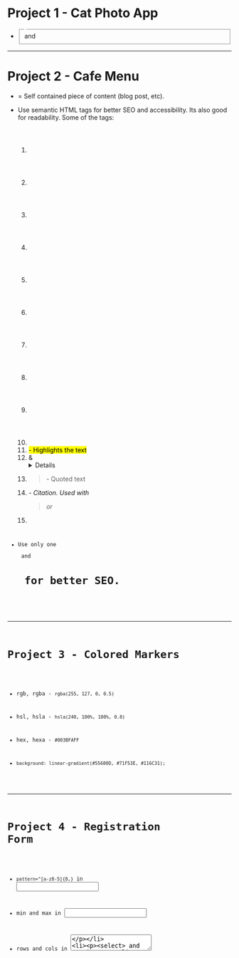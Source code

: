 # Project 1 - Cat Photo App

+ <fieldset> and <legend>

--- 

# Project 2 - Cafe Menu

+ <article> = Self contained piece of content (blog post, etc).

+ Use semantic HTML tags for better SEO and accessibility. Its also good for readability. Some of the tags:
    1. <header>
    2. <nav>
    3. <main>
    4. <section>
    5. <article>
    6. <aside>
    7. <figure>
    8. <figcaption>
    9. <address>
    10. <time>
    11. <mark> - Highlights the text
    12. <summary> & <details> - Expandable content
    13. <blockquote> - Quoted text
    14. <cite> - Citation. Used with <blockquote> or <figure>
    15. <code>

+ Use only one <main> and <h1> for better SEO.

---

# Project 3 - Colored Markers

+ rgb, rgba - `rgba(255, 127, 0, 0.5)`
+ hsl, hsla - `hsla(240, 100%, 100%, 0.8)`
+ hex, hexa - `#003BFAFF`

+ `background: linear-gradient(#55680D, #71F53E, #116C31);`

---

# Project 4 - Registration Form

+ `pattern="[a-z0-5]{8,}` in <input type="password">
+ min and max in <input type="number">
+ rows and cols in <textarea> 

+ <select> and <option>

+ `margin: auto` acts like justify-center in flex.
+ `p:last-of-type` psuedo element takes only the last element of specified tag for styling.
+ `vetical-align` acts like items-center in flex.
+ `input[type:"submit"]` selects only the input with the specified attribute.

